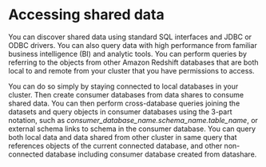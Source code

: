 # Accessing shared data<a name="access_shared_data"></a>

You can discover shared data using standard SQL interfaces and JDBC or ODBC drivers\. You can also query data with high performance from familiar business intelligence \(BI\) and analytic tools\. You can perform queries by referring to the objects from other Amazon Redshift databases that are both local to and remote from your cluster that you have permissions to access\.

You can do so simply by staying connected to local databases in your cluster\. Then create consumer databases from data shares to consume shared data\. You can then perform cross\-database queries joining the datasets and query objects in consumer databases using the 3\-part notation, such as *consumer\_database\_name\.schema\_name\.table\_name*, or external schema links to schema in the consumer database\. You can query both local data and data shared from other cluster in same query that references objects of the current connected database, and other non\-connected database including consumer database created from datashare\. 